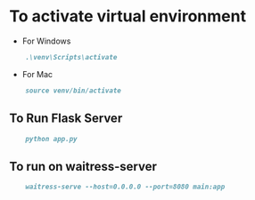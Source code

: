# To activate virtual environment

- For Windows

```md
    .\venv\Scripts\activate
```

- For Mac

```md
    source venv/bin/activate
```

## To Run Flask Server

```md
    python app.py
```

## To run on waitress-server

```md
    waitress-serve --host=0.0.0.0 --port=8080 main:app
```
